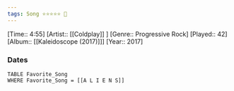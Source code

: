 ```yaml
---
tags: Song ⭐⭐⭐⭐⭐ 💛
---
```

[Time:: 4:55]
[Artist:: [[Coldplay]] ]
[Genre:: Progressive Rock]
[Played:: 42]
[Album:: [[Kaleidoscope (2017)]]]
[Year:: 2017]
### Dates
````dataview
TABLE Favorite_Song
WHERE Favorite_Song = [[A L I E N S]]
````